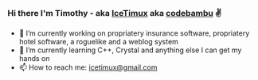 ### Hi there I'm Timothy - aka [IceTimux](https://github.com/IceTimux) aka [codebambu](https://github.com/codebambu) :v:

- 🔭 I’m currently working on propriatery insurance software, propriatery hotel software, a roguelike and a weblog system
- 🌱 I’m currently learning C++, Crystal and anything else I can get my hands on
- 📫 How to reach me: icetimux@gmail.com
<!-- - ⚡ Fun fact: --> 
<!-- - 👯 I’m looking to collaborate on -->  
<!-- - 🤔 I’m looking for help with -->
<!-- - 💬 Talk to me about -->
<!-- - 😄 Pronouns: ... -->

<!-- [![Top Langs](https://github-readme-stats.vercel.app/api/top-langs/?username=IceTimux&layout=compact)](https://github.com/anuraghazra/github-readme-stats) -->
